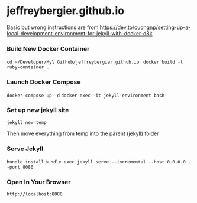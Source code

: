 # jeffreybergier.github.io

Basic but wrong instructions are from https://dev.to/cuongnp/setting-up-a-local-development-environment-for-jekyll-with-docker-d8k

### Build New Docker Container

`cd ~/Developer/My\ Github/jeffreybergier.github.io `
`docker build -t ruby-container .`

### Launch Docker Compose

`docker-compose up -d`
`docker exec -it jekyll-environment bash`

### Set up new jekyll site

`jekyll new temp`

Then move everything from temp into the parent (jekyll) folder

### Serve Jekyll

`bundle install`
`bundle exec jekyll serve --incremental --host 0.0.0.0 --port 8080`

### Open In Your Browser

`http://localhost:8080`
